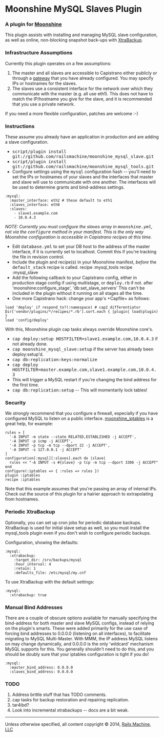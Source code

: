 # Moonshine MySQL Slaves Plugin

### A plugin for [Moonshine](http://github.com/railsmachine/moonshine)

This plugin assists with installing and managing MySQL slave configuration, as
well as online, non-blocking snapshot back-ups with [XtraBackup](http://www.percona.com/docs/wiki/percona-xtrabackup:start).

### Infrastructure Assumptions

Currently this plugin operates on a few assumptions:

1. The master and all slaves are accessible to Capistrano either publicly or
   through a [gateway](http://weblog.jamisbuck.org/2006/9/26/inside-capistrano-the-gateway-implementation)
   that you have already configured. You may specify IPs or hostnames for the
   slaves.
1. The slaves use a consistent interface for the network over which they
   communicate with the master (e.g. all use eth1). This does not have to match
   the IP/hostname you give for the slave, and it is recommended that you use a
   private network.

If you need a more flexible configuration, patches are welcome :-)

### Instructions

These assume you already have an application in production and are adding a
slave configuration.

- <tt>script/plugin install git://github.com/railsmachine/moonshine_mysql_slave.git</tt>
- <tt>script/plugin install git://github.com/railsmachine/moonshine_mysql_tools.git</tt>
- Configure settings using the <tt>mysql</tt> configuration hash -- you'll need
  to set the IPs or hostnames of your slaves and the interfaces that master and
  slave will use to communicate with one another. The interfaces will be used to
  determine grants and bind-address settings.
```
:mysql:
  :master_interface: eth2 # these default to eth1
  :slaves_interface: eth0
  :slaves:
    - slave1.example.com
    - 10.0.4.3
```
  <em>NOTE: Currently you must configure the slaves array in <tt>moonshine.yml</tt>,
  not via the <tt>configure</tt> method in your manifest. This is the only way
  Moonshine configuration is accessible in Capistrano recipes at this time.</em>
- Edit <tt>database.yml</tt> to set your DB host to the address of the master
  interface, if it is currently set to localhost. Commit this if you're tracking
  the file in revision control.
- Include the plugin and recipe(s) in your Moonshine manifest, *before* the
  <tt>default_stack</tt> recipe is called.
    recipe :mysql_tools
    recipe :mysql_slave
- Add the following callback to your Capistrano config, either in production
  stage config if using multistage, or <tt>deploy.rb</tt> if not.
      after 'moonshine:configure_stage', 'db:set_slave_servers'
  This can't be included in the plugin without it running on all stages all the
  time.
- One more Capistrano hack: change your app's +Capfile+ as follows:
<pre><code>load 'deploy' if respond_to?(:namespace) # cap2 differentiator
Dir['vendor/plugins/*/recipes/*.rb'].sort.each { |plugin| load(plugin) }
load 'config/deploy'
</code></pre>
  With this, Moonshine plugin cap tasks always override Moonshine core's.
- <tt>cap deploy:setup HOSTFILTER=slave1.example.com,10.0.4.3</tt> if not
  already done.
- <tt>cap moonshine_mysql_slave:setup</tt> if the server has already been
  deploy:setup'd.
- <tt>cap db:replication:keys:normalize</tt>
- <tt>cap deploy HOSTFILTER=master.example.com,slave1.example.com,10.0.4.3</tt>
 - This will trigger a MySQL restart if you're changing the bind address for
  the first time.
- <tt>cap db:replication:setup</tt> -- This will momentarily lock tables!

### Security

We *strongly* recommend that you configure a firewall, especially if you have
configured MySQL to listen on a public interface. [moonshine_iptables](http://github.com/railsmachine/moonshine_iptables)
is a great help, for example:
<pre><code>rules = [
  '-A INPUT -m state --state RELATED,ESTABLISHED -j ACCEPT',
  '-A INPUT -p icmp -j ACCEPT',
  '-A INPUT -p tcp -m tcp --dport 22 -j ACCEPT',
  '-A INPUT -s 127.0.0.1 -j ACCEPT'
]
configuration[:mysql][:slaves].each do |slave|
  rules << "-A INPUT -s #{slave} -p tcp -m tcp --dport 3306 -j ACCEPT"
end
configure(:iptables => { :rules => rules })
plugin :iptables
recipe :iptables
</code></pre>
Note that this example assumes that you're passing an array of internal IPs.
Check out the source of this plugin for a hairier approach to extrapolating from
hostnames.

### Periodic XtraBackup

Optionally, you can set up cron jobs for periodic database backups. XtraBackup
is used for initial slave setup as well, so you must install the mysql_tools
plugin even if you don't wish to configure periodic backups.

Configuration, showing the defaults:
<pre><code>:mysql:
  :xtrabackup:
    :target_dir: /srv/backups/mysql
    :hour_interval: 4
    :retain: 1
    :defaults_file: /etc/mysql/my.cnf
</code></pre>
To use XtraBackup with the default settings:
<pre><code>:mysql:
  :xtrabackup: true
</code></pre>
### Manual Bind Addresses

There are a couple of obscure options available for manually specifying the
bind-address for both master and slave MySQL configs, instead of relying on the
plugin's smarts. These were added primarily for the use case of forcing bind
addresses to 0.0.0.0 (listening on all interfaces), to facilitate migrating to
MySQL Multi-Master. With MMM, the IP address MySQL listens on may change
dynamically, and 0.0.0.0 is the only 'wildcard' mechanism MySQL supports for
this. You generally shouldn't need to do this, and you should be doubly sure
that your iptables configuration is tight if you do!
<pre><code>:mysql:
  :master_bind_address: 0.0.0.0
  :slaves_bind_address: 0.0.0.0
</code></pre>
### TODO

1. Address brittle stuff that has TODO comments.
1. cap tasks for backup restoration and repairing replication.
1. tar4ibd?
1. Look into incremental xtrabackups -- docs are a bit weak.

***
Unless otherwise specified, all content copyright &copy; 2014, [Rails Machine, LLC](http://railsmachine.com)

